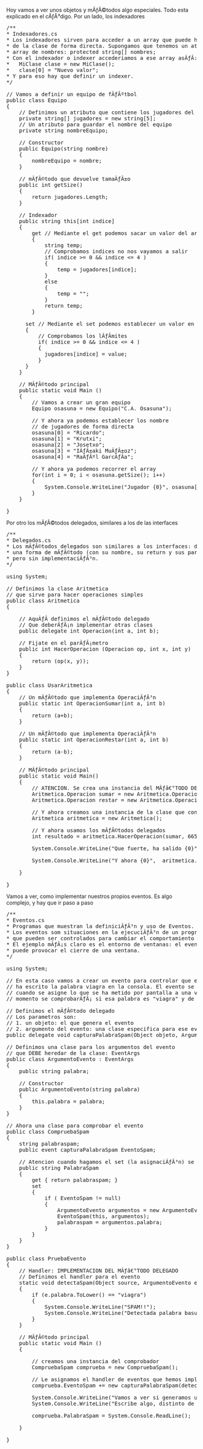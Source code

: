 Hoy vamos a ver unos objetos y mÃƒÂ©todos algo especiales. Todo esta explicado en el cÃƒÂ³digo.
Por un lado, los indexadores
<pre>
/**
* Indexadores.cs
* Los indexadores sirven para acceder a un array que puede haber dentro
* de la clase de forma directa. Supongamos que tenemos un atributo que es un
* array de nombres: protected string[] nombres;
* Con el indexador o indexer accederiamos a ese array asÃƒÂ­:
*   MiClase clase = new MiClase();
*   clase[0] = "Nuevo valor";
* Y para eso hay que definir un indexer.
*/

// Vamos a definir un equipo de fÃƒÂºtbol
public class Equipo
{
	// Definimos un atributo que contiene los jugadores del equipo
	private string[] jugadores = new string[5];
	// Un atributo para guardar el nombre del equipo
	private string nombreEquipo;
	
	// Constructor
	public Equipo(string nombre)
	{
		nombreEquipo = nombre;
	}
	
	// mÃƒÂ©todo que devuelve tamaÃƒÂ±o
	public int getSize()
	{
		return jugadores.Length;	
	}
	
	// Indexador
	public string this[int indice]
	{
		get // Mediante el get podemos sacar un valor del array de jugadores
		{
			string temp;
			// Comprobamos indices no nos vayamos a salir
			if( indice >= 0 && indice <= 4 )
			{
 				temp = jugadores[indice];
			}
 			else
 			{
 				temp = "";
			}
			return temp;
		}
		
	  set // Mediante el set podemos establecer un valor en el array de jugadores
 	  {
	 	  // Comprobamos los lÃƒÂ­mites
		  if( indice >= 0 && indice <= 4 )
		  {
			jugadores[indice] = value;
	  	  }
	  }
	}
	
	// MÃƒÂ©todo principal
	public static void Main ()
	{
		// Vamos a crear un gran equipo
		Equipo osasuna = new Equipo("C.A. Osasuna");
		
		// Y ahora ya podemos establecer los nombre
		// de jugadores de forma directa
		osasuna[0] = "Ricardo";
		osasuna[1] = "Krutxi";
		osasuna[2] = "Josetxo";
		osasuna[3] = "IÃƒÂ±aki MuÃƒÂ±oz";
		osasuna[4] = "RaÃƒÂºl GarcÃƒÂ­a";
		
		// Y ahora ya podemos recorrer el array
		for(int i = 0; i < osasuna.getSize(); i++)
		{
			System.Console.WriteLine("Jugador {0}", osasuna[i]);
		}
	}
	
}
</pre>
Por otro los mÃƒÂ©todos delegados, similares a los de las interfaces
<pre>
/**
* Delegados.cs
* Los mÃƒÂ©todos delegados son similares a los interfaces: definen
* una forma de mÃƒÂ©todo (con su nombre, su return y sus parÃƒÂ¡metros)
* pero sin implementaciÃƒÂ³n.
*/

using System;

// Definimos la clase Aritmetica
// que sirve para hacer operaciones simples
public class Aritmetica
{
	
	// AquÃƒÂ­ definimos el mÃƒÂ©todo delegado
	// Que deberÃƒÂ¡n implementar otras clases
	public delegate int Operacion(int a, int b);
	
	// Fijate en el parÃƒÂ¡metro
	public int HacerOperacion (Operacion op, int x, int y)
	{
		return (op(x, y));
	}
}

public class UsarAritmetica
{
	// Un mÃƒÂ©todo que implementa OperaciÃƒÂ³n
	public static int OperacionSumar(int a, int b)
	{
		return (a+b);	
	}

	// Un mÃƒÂ©todo que implementa OperaciÃƒÂ³n
	public static int OperacionRestar(int a, int b)
	{
		return (a-b);	
	}

	// MÃƒÂ©todo principal
	public static void Main()
	{
		// ATENCION. Se crea una instancia del MÃƒâ€°TODO DELEGADO
		Aritmetica.Operacion sumar = new Aritmetica.Operacion(OperacionSumar);
		Aritmetica.Operacion restar = new Aritmetica.Operacion(OperacionRestar);
		
		// Y ahora creamos una instancia de la clase que contiene el delegado
		Aritmetica aritmetica = new Aritmetica();
		
		// Y ahora usamos los mÃƒÂ©todos delegados
		int resultado = aritmetica.HacerOperacion(sumar, 665, 1);
		
		System.Console.WriteLine("Que fuerte, ha salido {0}", resultado);
		
		System.Console.WriteLine("Y ahora {0}",  aritmetica.HacerOperacion(restar, 700, 34));

	}
	
}
</pre>
Vamos a ver, como implementar nuestros propios eventos. Es algo complejo, y hay que ir paso a paso
<pre>
/**
* Eventos.cs
* Programas que muestran la definiciÃƒÂ³n y uso de Eventos.
* Los eventos som situaciones en la ejecuciÃƒÂ³n de un programa
* que pueden ser controlados para cambiar el comportamiento del mismo.
* El ejemplo mÃƒÂ¡s claro es el entorno de ventanas: el evento de pinchar en un botÃƒÂ³n
* puede provocar el cierre de una ventana.
*/

using System;

// En esta caso vamos a crear un evento para controlar que el usuario
// ha escrito la palabra viagra en la consola. El evento se va a disparar
// cuando se asigne lo que se ha metido por pantalla a una variable: en ese
// momento se comprobarÃƒÂ¡ si esa palabra es "viagra" y de ser asÃƒÂ­, avisarÃƒÂ¡

// Definimos el mÃƒÂ©todo delegado 
// Los parametros son:
// 1. un objeto: el que genera el evento
// 2. argumento del evento: una clase especifica para ese evento
public delegate void capturaPalabraSpam(Object objeto, ArgumentoEvento e);

// Definimos una clase para los argumentos del evento
// que DEBE heredar de la clase: EventArgs
public class ArgumentoEvento : EventArgs
{
	public string palabra;
	
	// Constructor
	public ArgumentoEvento(string palabra)
	{
		this.palabra = palabra;
	}
}

// Ahora una clase para comprobar el evento
public class CompruebaSpam
{
	string palabraspam;
	public event capturaPalabraSpam EventoSpam;
	
	// Atencion cuando hagamos el set (la asignaciÃƒÂ³n) se dispararÃƒÂ¡ el evento!
	public string PalabraSpam
	{
		get { return palabraspam; }
		set
		{
			if ( EventoSpam != null)
			{
				ArgumentoEvento argumentos = new ArgumentoEvento(value);
				EventoSpam(this, argumentos);
				palabraspam = argumentos.palabra;
			}
		}
	}
}

public class PruebaEvento
{
	// Handler: IMPLEMENTACION DEL MÃƒâ€°TODO DELEGADO
	// Definimos el handler para el evento
	static void detectaSpam(Object source, ArgumentoEvento e )
	{
		if (e.palabra.ToLower() == "viagra")
		{
			System.Console.WriteLine("SPAM!!");
			System.Console.WriteLine("Detectada palabra basura {0}",e.palabra);
		}
	}

	// MÃƒÂ©todo principal
	public static void Main ()
	{
		
		// creamos una instancia del comprobador
		CompruebaSpam comprueba = new CompruebaSpam();
		
		// Le asignamos el handler de eventos que hemos implementado
		comprueba.EventoSpam += new capturaPalabraSpam(detectaSpam);
		
		System.Console.WriteLine("Vamos a ver si generamos un evento");
		System.Console.WriteLine("Escribe algo, distinto de viagra, o no.");
		
		comprueba.PalabraSpam = System.Console.ReadLine();
		
	}
	
}
</pre>